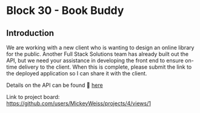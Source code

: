 # Block 30 - Book Buddy

## Introduction

We are working with a new client who is wanting to design an online library for the public. Another Full Stack Solutions team has already built out the API, but we need your assistance in developing the front end to ensure on-time delivery to the client. When this is complete, please submit the link to the deployed application so I can share it with the client.

Details on the API can be found 🔗 [here](https://fsa-book-buddy-b6e748d1380d.herokuapp.com/docs/)

Link to project board: https://github.com/users/MickeyWeiss/projects/4/views/1


